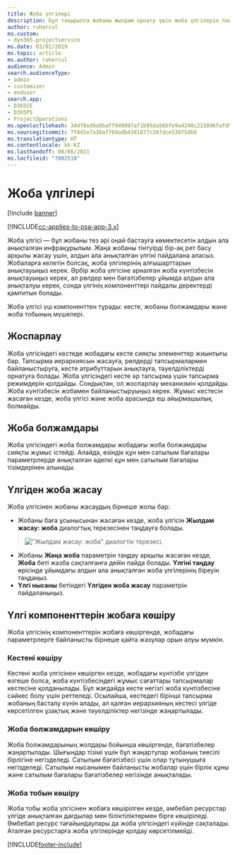 ```yaml
---
title: Жоба үлгілері
description: Бұл тақырыпта жобаны жылдам орнату үшін жоба үлгілерін пайдалану жолы туралы ақпарат берілген.
author: ruhercul
ms.custom:
- dyn365-projectservice
ms.date: 03/01/2019
ms.topic: article
ms.author: ruhercul
audience: Admin
search.audienceType:
- admin
- customizer
- enduser
search.app:
- D365CE
- D365PS
- ProjectOperations
ms.openlocfilehash: 34df8ed9a8baff949097af1b95da56bfe9a4240c213896fafd5c7dcfcf580b6c
ms.sourcegitcommit: 7f8d1e7a16af769adb43d1877c28fdce53975db8
ms.translationtype: HT
ms.contentlocale: kk-KZ
ms.lasthandoff: 08/06/2021
ms.locfileid: "7002518"
---
```

# <a name="project-templates"></a>Жоба үлгілері 

[!include [banner](../includes/psa-now-project-operations.md)]

[!INCLUDE[cc-applies-to-psa-app-3.x](../includes/cc-applies-to-psa-app-3x.md)]

Жоба үлгісі — бұл жобаны тез әрі оңай бастауға көмектесетін алдын ала анықталған инфрақұрылым. Жаңа жобаны тінтуірді бір-ақ рет басу арқылы жасау үшін, алдын ала анықталған үлгіні пайдалана аласыз. Жобаларға келетін болсақ, жоба үлгілерінің алғышарттарын анықтауыңыз керек. Әрбір жоба үлгісіне арналған жоба күнтізбесін анықтауыңыз керек, ал рөлдер мен бағатізбелер ұйымда алдын ала анықталуы керек, сонда үлгінің компоненттері пайдалы деректерді қамтитын болады.

Жоба үлгісі үш компоненттен тұрады: кесте, жобаны болжамдары және жоба тобының мүшелері.

## <a name="schedule"></a>Жоспарлау

Жоба үлгісіндегі кестеде жобадағы кесте сияқты элементтер жиынтығы бар. Тапсырма иерархиясын жасауға, рөлдерді тапсырмалармен байланыстыруға, кесте атрибуттарын анықтауға, тәуелділіктерді орнатуға болады. Жоба үлгісіндегі кесте әр тапсырма үшін тапсырма режимдерін қолдайды. Сондықтан, ол жоспарлау механизмін қолдайды. Жоба күнтізбесін жобамен байланыстыруыңыз керек. Жұмыс кестесін жасаған кезде, жоба үлгісі және жоба арасында еш айырмашылық болмайды.

## <a name="project-estimates"></a>Жоба болжамдары

Жоба үлгісіндегі жоба болжамдары жобадағы жоба болжамдары сияқты жұмыс істейді. Алайда, өзіндік құн мен сатылым бағалары параметрлерде анықталған әдепкі құн мен сатылым бағалары тізімдерінен алынады.

## <a name="creating-a-project-from-a-template"></a>Үлгіден жоба жасау
 
Жоба үлгісінен жобаны жасаудың бірнеше жолы бар:

- Жобаны баға ұсынысынан жасаған кезде, жоба үлгісін **Жылдам жасау: жоба** диалогтық терезесінен таңдауға болады.

> !["Жылдам жасау: жоба" диалогтік терезесі.](media/project-11.png)

- Жобаны **Жаңа жоба** параметрін таңдау арқылы жасаған кезде, **Жоба** беті жазба сақталғанға дейін пайда болады. **Үлгіні таңдау** өрісінде ұйымдағы алдын ала анықталған жоба үлгілерінің біреуін таңдаңыз.
- **Үлгі нысаны** бетіндегі **Үлгіден жоба жасау** параметрін пайдаланыңыз.

## <a name="copying-components-of-template-to-project"></a>Үлгі компоненттерін жобаға көшіру

Жоба үлгісінің компоненттерін жобаға көшіргенде, жобадағы параметрлерге байланысты бірнеше қайта жазулар орын алуы мүмкін.

### <a name="copying-the-schedule"></a>Кестені көшіру

Кестені жоба үлгісінен көшірген кезде, жобадағы күнтізбе үлгіден өзгеше болса, жоба күнтізбесіндегі жұмыс сағаттары тапсырмалар кестесіне қолданылады. Бұл жағдайда кесте негізгі жоба күнтізбесіне сәйкес болу үшін реттеледі. Осылайша, кестедегі бірінші тапсырма жобаның басталу күнін алады, ал қалған иерархияның кестесі үлгіде көрсетілген ұзақтық және тәуелділіктер негізінде жаңартылады. 

### <a name="copying-project-estimates"></a>Жоба болжамдарын көшіру 

Жоба болжамдарының жолдары бойынша көшіргенде, бағатізбелер жаңартылады. Шығындар тізімі үшін бұл жаңартулар жобаның тиесілі бірлігіне негізделеді. Сатылым бағатізбесі үшін олар тұтынушыға негізделеді. Сатылым нысанымен байланысты жобалар үшін бірлік құны және сатылым бағалары бағатізбелер негізінде анықталады.

### <a name="copying-a-project-team"></a>Жоба тобын көшіру

Жоба тобы жоба үлгісінен жобаға көшірілген кезде, әмбебап ресурстар үлгіде анықталған дағдылар мен біліктіліктермен бірге көшіріледі. Әмбебап ресурс тағайындаулары да жоба үлгісіндегі күйінде сақталады. Аталған ресурстарға жоба үлгілерінде қолдау көрсетілмейді.


[!INCLUDE[footer-include](../includes/footer-banner.md)]
